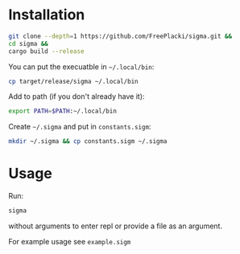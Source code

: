 # Installation

```bash
git clone --depth=1 https://github.com/FreePlacki/sigma.git &&
cd sigma &&
cargo build --release 
```

You can put the execuatble in `~/.local/bin`:
```bash
cp target/release/sigma ~/.local/bin
```

Add to path (if you don't already have it):
```bash
export PATH=$PATH:~/.local/bin
```

Create `~/.sigma` and put in `constants.sigm`:
```bash
mkdir ~/.sigma && cp constants.sigm ~/.sigma
```

# Usage
Run:
```bash
sigma
```
without arguments to enter repl or provide a file as an argument.

For example usage see `example.sigm`
